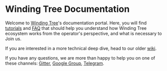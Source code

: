 # Winding Tree Documentation

Welcome to [Winding Tree](https://windingtree.com)'s documentation portal.
Here, you will find [tutorials](/tutorials.md) and [FAQ](/faq.md) that
should help you understand how Winding Tree ecosystem works from the
operator's perspective, and what is necessary to Join us.

If you are interested in a more technical deep dive, head to our
older [wiki](https://github.com/windingtree/wiki).

If you have any questions, we are more than happy to help you on one of these
channels: [Gitter](https://gitter.im/windingtree/),
[Google Group](https://groups.google.com/forum/#!forum/windingtree),
[Telegram](https://t.me/windingtree).

